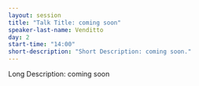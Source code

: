 ```yaml
---
layout: session
title: "Talk Title: coming soon"
speaker-last-name: Venditto
day: 2
start-time: "14:00"
short-description: "Short Description: coming soon."
---
```


Long Description: coming soon